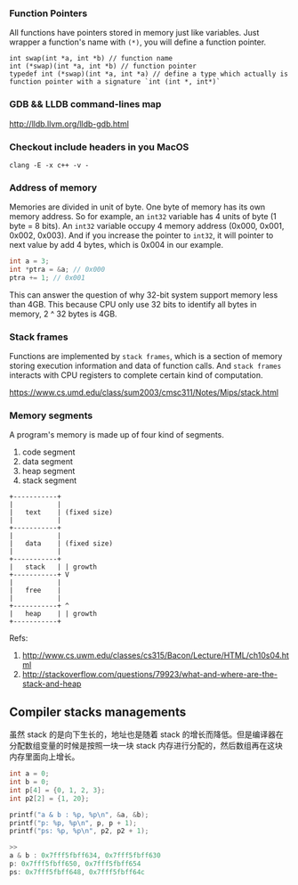 ### Function Pointers
All functions have pointers stored in memory just like variables. Just wrapper a function's name with `(*)`, you will define a function pointer.

```
int swap(int *a, int *b) // function name
int (*swap)(int *a, int *b) // function pointer
typedef int (*swap)(int *a, int *a) // define a type which actually is function pointer with a signature `int (int *, int*)`
```

###  GDB && LLDB command-lines map
http://lldb.llvm.org/lldb-gdb.html

### Checkout include headers in you MacOS
```
clang -E -x c++ -v -
```

### Address of memory

Memories are divided in unit of byte. One byte of memory has its own memory address. So for example, an `int32` variable has 4 units of byte (1 byte = 8 bits). An `int32` variable occupy 4 memory address (0x000, 0x001, 0x002, 0x003). And if you increase the pointer to `int32`, it will pointer to next value by add 4 bytes, which is 0x004 in our example.

```c
int a = 3;
int *ptra = &a; // 0x000
ptra += 1; // 0x001
```

This can answer the question of why 32-bit system support memory less than 4GB. This because CPU only use 32 bits to identify all bytes in memory, 2 ^ 32 bytes is 4GB.

### Stack frames

Functions are implemented by `stack frames`, which is a section of memory storing execution information and data of function calls. And `stack frames` interacts with CPU registers to complete certain kind of computation.

https://www.cs.umd.edu/class/sum2003/cmsc311/Notes/Mips/stack.html

### Memory segments
A program's memory is made up of four kind of segments.

1. code segment
2. data segment
3. heap segment
4. stack segment

```
+-----------+
|           |
|   text    | (fixed size)
|           |
+-----------+
|           |
|   data    | (fixed size)
|           |
+-----------+
|   stack   | | growth
+-----------+ V
|           |
|   free    |
|           |
+-----------+ ^
|   heap    | | growth
+-----------+
```
Refs:

1. http://www.cs.uwm.edu/classes/cs315/Bacon/Lecture/HTML/ch10s04.html
2. http://stackoverflow.com/questions/79923/what-and-where-are-the-stack-and-heap

## Compiler stacks managements
虽然 stack 的是向下生长的，地址也是随着 stack 的增长而降低。但是编译器在分配数组变量的时候是按照一块一块 stack 内存进行分配的，然后数组再在这块内存里面向上增长。

```c
int a = 0;
int b = 0;
int p[4] = {0, 1, 2, 3};
int p2[2] = {1, 20};

printf("a & b : %p, %p\n", &a, &b);
printf("p: %p, %p\n", p, p + 1);
printf("ps: %p, %p\n", p2, p2 + 1);

>>
a & b : 0x7fff5fbff634, 0x7fff5fbff630
p: 0x7fff5fbff650, 0x7fff5fbff654
ps: 0x7fff5fbff648, 0x7fff5fbff64c
```
